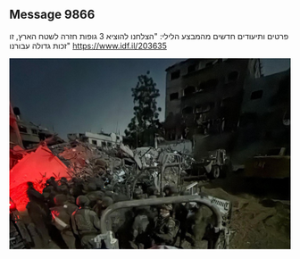 ## Message 9866

פרטים ותיעודים חדשים מהמבצע הלילי: 
"הצלחנו להוציא 3 גופות חזרה לשטח הארץ, זו זכות גדולה עבורנו"
https://www.idf.il/203635

![Photo](./9866/9866_photo.jpg)
